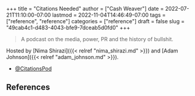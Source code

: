 +++
title = "Citations Needed"
author = ["Cash Weaver"]
date = 2022-07-21T11:10:00-07:00
lastmod = 2022-11-04T14:46:49-07:00
tags = ["reference", "reference"]
categories = ["reference"]
draft = false
slug = "49cab4c1-d483-4043-bfe9-7dceab5d0fd0"
+++

> A podcast on the media, power, PR and the history of bullshit.

Hosted by [Nima Shirazi]({{< relref "nima_shirazi.md" >}}) and [Adam Johnson]({{< relref "adam_johnson.md" >}}).

-   [@CitationsPod](https://twitter.com/CitationsPod)

## References

<style>.csl-entry{text-indent: -1.5em; margin-left: 1.5em;}</style><div class="csl-bib-body">
</div>
